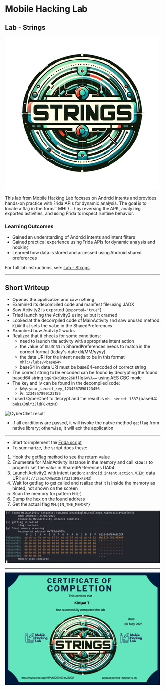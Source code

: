 # Mobile Hacking Lab

## Lab - Strings

![Lab Logo](images/mhl_strings_logo.png)

This lab from Mobile Hacking Lab focuses on Android intents and provides hands-on practice with Frida APIs for dynamic analysis. The goal is to locate a flag in the format MHL{...} by reversing the APK, analyzing exported activities, and using Frida to inspect runtime behavior.

### Learning Outcomes

- Gained an understanding of Android intents and intent filters
- Gained practical experience using Frida APIs for dynamic analysis and hooking
- Learned how data is stored and accessed using Android shared preferences

For full lab instructions, see: [Lab - Strings](https://www.mobilehackinglab.com/course/lab-strings)

---

## Short Writeup

- Opened the application and saw nothing
- Examined its decompiled code and manifest file using JADX
- Saw Activity2 is exported (`exported="true"`)
- Tried launching the Activity2 using `am` but it crashed
- Looked at the decompiled code of MainActivity and saw unused method `KLOW` that sets the value in the SharedPreferences
- Examined how Activity2 works
- Realized that it checks for some conditions:    
    - need to launch the activity with appropriate intent action    
    - the value of `UUU0133` in SharedPreferences needs to match in the correct format (today's date dd/MM/yyyy)    
    - the data URI for the intent needs to be in this format `mhl://labs/<base64>`   
    - base64 in data URI must be base64-encoded of correct string
- The correct string to be encoded can be found by decrypting the found based64 string `bqGrDKdQ8zo26HflRsGvVA==` using AES CBC mode
- The key and iv can be found in the decompiled code: 
    - key: `your_secret_key_1234567890123456`
    - iv: `1234567890123456`
- I used CyberChef to decrypt and the result is `mhl_secret_1337` (base64: `bWhsX3NlY3JldF8xMzM3`)

![CyberChef result](images/mhl_strings_cyberchef_result.png)

- If all conditions are passed, it will invoke the native method `getflag` from native library; otherwise, it will exit the application

---

- Start to implement the [Frida script](script.js)
- To summarize, the script does these:
1. Hook the getflag method to see the return value
2. Enumerate for MainActivity instance in the memory and call `KLOW()` to properly set the value in SharedPreferences DAD4
3. Launch Activity2 with intent (action: `android.intent.action.VIEW`, data URI: `mhl://labs/bWhsX3NlY3JldF8xMzM3`)
4. Wait for getflag to get called and realize that it is inside the memory as hinted, not shown on the screen
5. Scan the memory for pattern `MHL{`
6. Dump the hex on the found address
7. Get the actual flag `MHL{IN_THE_MEMORY}`

![Frida script output](images/mhl_strings_scriptOutput.png)

---

![Certificate of Completion](images/mhl_strings_certificate.png)